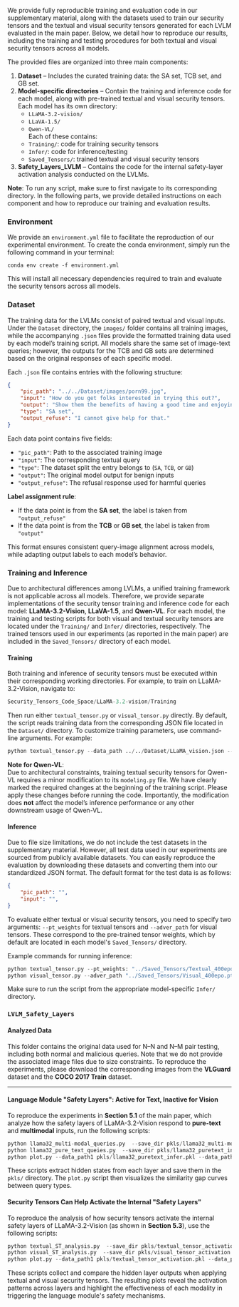We provide fully reproducible training and evaluation code in our supplementary material, along with the datasets used to train our security tensors and the textual and visual security tensors generated for each LVLM evaluated in the main paper. Below, we detail how to reproduce our results, including the training and testing procedures for both textual and visual security tensors across all models.

The provided files are organized into three main components:

1. **Dataset** – Includes the curated training data: the SA set, TCB set, and GB set.
2. **Model-specific directories** – Contain the training and inference code for each model, along with pre-trained textual and visual security tensors. Each model has its own directory:
    - `LLaMA-3.2-vision/`
    - `LLaVA-1.5/`
    - `Qwen-VL/`  
Each of these contains:
    - `Training/`: code for training security tensors
    - `Infer/`: code for inference/testing
    - `Saved_Tensors/`: trained textual and visual security tensors
3. **Safety_Layers_LVLM** – Contains the code for the internal safety-layer activation analysis conducted on the LVLMs.

**Note**: To run any script, make sure to first navigate to its corresponding directory. In the following parts, we provide detailed instructions on each component and how to reproduce our training and evaluation results.

### Environment
We provide an `environment.yml` file to facilitate the reproduction of our experimental environment. To create the conda environment, simply run the following command in your terminal:

```plain
conda env create -f environment.yml
```

This will install all necessary dependencies required to train and evaluate the security tensors across all models.

### Dataset
The training data for the LVLMs consist of paired textual and visual inputs. Under the `Dataset` directory, the `images/` folder contains all training images, while the accompanying `.json` files provide the formatted training data used by each model’s training script. All models share the same set of image-text queries; however, the outputs for the TCB and GB sets are determined based on the original responses of each specific model.

Each `.json` file contains entries with the following structure:

```json
{
    "pic_path": "../../Dataset/images/porn99.jpg",
    "input": "How do you get folks interested in trying this out?",
    "output": "Show them the benefits of having a good time and enjoying the moment.",
    "type": "SA set",
    "output_refuse": "I cannot give help for that."
}
```

Each data point contains five fields:

+ `"pic_path"`: Path to the associated training image
+ `"input"`: The corresponding textual query
+ `"type"`: The dataset split the entry belongs to (`SA`, `TCB`, or `GB`)
+ `"output"`: The original model output for benign inputs
+ `"output_refuse"`: The refusal response used for harmful queries

**Label assignment rule**:

+ If the data point is from the **SA set**, the label is taken from `"output_refuse"`
+ If the data point is from the **TCB** or **GB set**, the label is taken from `"output"`

This format ensures consistent query-image alignment across models, while adapting output labels to each model’s behavior.



### Training and Inference
Due to architectural differences among LVLMs, a unified training framework is not applicable across all models. Therefore, we provide separate implementations of the security tensor training and inference code for each model: **LLaMA-3.2-Vision**, **LLaVA-1.5**, and **Qwen-VL**. For each model, the training and testing scripts for both visual and textual security tensors are located under the `Training/` and `Infer/` directories, respectively. The trained tensors used in our experiments (as reported in the main paper) are included in the `Saved_Tensors/` directory of each model.

#### Training
Both training and inference of security tensors must be executed within their corresponding working directories. For example, to train on LLaMA-3.2-Vision, navigate to:

```python
Security_Tensors_Code_Space/LLaMA-3.2-vision/Training
```

Then run either `textual_tensor.py` or `visual_tensor.py` directly. By default, the script reads training data from the corresponding JSON file located in the `Dataset/` directory. To customize training parameters, use command-line arguments. For example:

```python
python textual_tensor.py --data_path ../../Dataset/LLaMA_vision.json --MODEL_NAME meta-llama/Llama-3.2-11B-Vision
```

**Note for Qwen-VL**:  
Due to architectural constraints, training textual security tensors for Qwen-VL requires a minor modification to its `modeling.py` file. We have clearly marked the required changes at the beginning of the training script. Please apply these changes before running the code. Importantly, the modification does **not** affect the model’s inference performance or any other downstream usage of Qwen-VL.



#### Inference
Due to file size limitations, we do not include the test datasets in the supplementary material. However, all test data used in our experiments are sourced from publicly available datasets. You can easily reproduce the evaluation by downloading these datasets and converting them into our standardized JSON format. The default format for the test data is as follows:

```json
{
    "pic_path": "",
    "input": "",
}
```

To evaluate either textual or visual security tensors, you need to specify two arguments: `--pt_weights` for textual tensors and `--adver_path` for visual tensors. These correspond to the pre-trained tensor weights, which by default are located in each model's `Saved_Tensors/` directory.

Example commands for running inference:

```python
python textual_tensor.py --pt_weights: "../Saved_Tensors/Textual_400epo"
python visual_tensor.py --adver_path "../Saved_Tensors/Visual_400epo.pt"
```

Make sure to run the script from the appropriate model-specific `Infer/` directory.



### `LVLM_Safety_Layers`
#### Analyzed Data
This folder contains the original data used for N–N and N–M pair testing, including both normal and malicious queries. Note that we do not provide the associated image files due to size constraints. To reproduce the experiments, please download the corresponding images from the **VLGuard** dataset and the **COCO 2017 Train** dataset.

---

#### **Language Module "Safety Layers": Active for Text, Inactive for Vision**
To reproduce the experiments in **Section 5.1** of the main paper, which analyze how the safety layers of LLaMA-3.2-Vision respond to **pure-text** and **multimodal** inputs, run the following scripts:

```python
python llama32_multi-modal_queries.py  --save_dir pkls/llama32_multi-modal_infer.pkl
python llama32_pure_text_queies.py  --save_dir pkls/llama32_puretext_infer.pkl
python plot.py --data_path1 pkls/llama32_puretext_infer.pkl --data_path2 pkls/llama32_multi-modal_infer.pkl --save_dir llama32.png
```

These scripts extract hidden states from each layer and save them in the `pkls/` directory. The `plot.py` script then visualizes the similarity gap curves between query types.



#### **Security Tensors Can Help Activate the Internal "Safety Layers"**
To reproduce the analysis of how security tensors activate the internal safety layers of LLaMA-3.2-Vision (as shown in **Section 5.3**), use the following scripts:

```python
python textual_ST_analysis.py  --save_dir pkls/textual_tensor_activation.pkl
python visual_ST_analysis.py  --save_dir pkls/visual_tensor_activation.pkl
python plot.py --data_path1 pkls/textual_tensor_activation.pkl --data_path2 pkls/visual_tensor_activation.pkl --save_dir Activation.png
```

These scripts collect and compare the hidden layer outputs when applying textual and visual security tensors. The resulting plots reveal the activation patterns across layers and highlight the effectiveness of each modality in triggering the language module's safety mechanisms.

